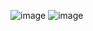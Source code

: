 ![image](https://github.com/user-attachments/assets/b5323823-4b19-492a-98e3-1bc7f29dd4db)
![image](https://github.com/user-attachments/assets/e750c4dd-e94a-49c9-bf53-27e86dfbf628)
